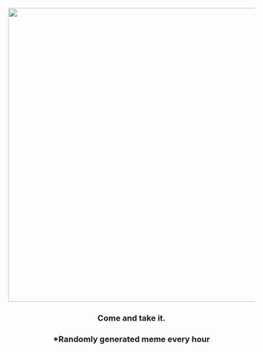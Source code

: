 <p align="center">
        <img src="https://i.redd.it/6qeh59cnvzs91.jpg" width="600" height="600">
        </p>
        <h3 align="center">Come and take it.</h3>
        <h3 align="center">*Randomly generated meme every hour</h3>
    